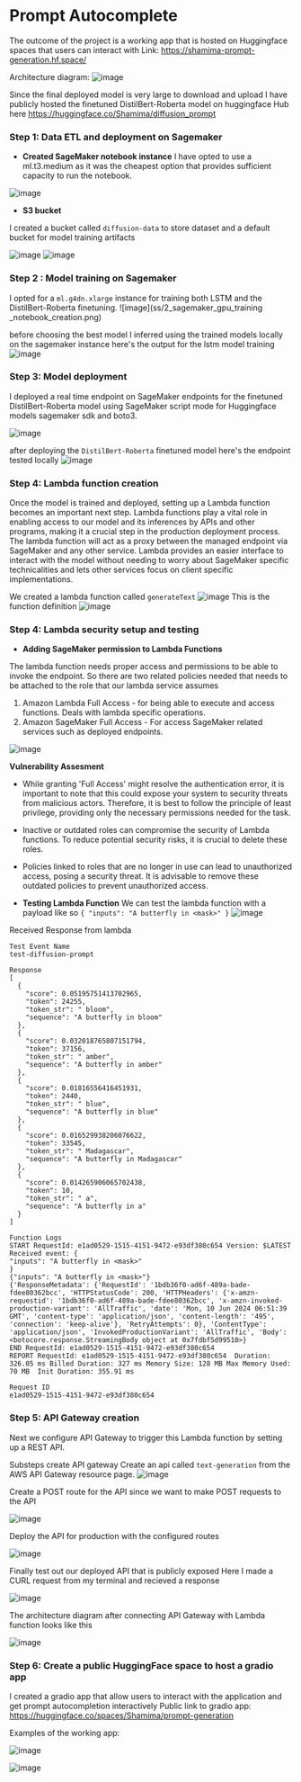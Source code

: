 # Prompt Autocomplete

The outcome of the project is a working app that is hosted on Huggingface spaces
that users can interact with
Link: https://shamima-prompt-generation.hf.space/

Architecture diagram:
![image](ss/architecture_diagram.png)

Since the final deployed model is very large to download and upload I have publicly hosted 
the finetuned DistilBert-Roberta model on huggingface Hub here https://huggingface.co/Shamima/diffusion_prompt

### Step 1: Data ETL and deployment on Sagemaker

- **Created SageMaker notebook instance** 
I have opted to use a  ml.t3.medium as it was the cheapest option that provides sufficient capacity to run the notebook.


![image](ss/1_sagemaker_notebook_creation.png)

- **S3 bucket** 

I created a bucket called `diffusion-data` to store dataset and a default bucket for model training artifacts 

![image](ss/2_s3_bucket.png)
![image](ss/3_store_data_on_s3.png)


### Step 2 : Model training on Sagemaker
I opted for a `ml.g4dn.xlarge` instance for training both LSTM and the DistilBert-Roberta finetuning. 
![image](ss/2_sagemaker_gpu_training _notebook_creation.png)

before choosing the best model I inferred using the trained models locally on the sagemaker instance
here's the output for the lstm model training
![image](ss/inference_using_lstm.png)

### Step 3: Model deployment

I deployed a real time endpoint on SageMaker endpoints for the finetuned DistilBert-Roberta model using
SageMaker script mode for Huggingface models sagemaker sdk and boto3. 

![image](ss/3_endpoint_of_deployed_model.png)

after deploying the `DistilBert-Roberta` finetuned model here's the endpoint tested locally
![image](ss/inference_with_deployed_distilbert_model.png)

### Step 4: Lambda function creation
Once the model is trained and deployed, setting up a Lambda function becomes an important next step. Lambda functions play a vital role in enabling access to our model and its inferences by APIs and other programs, making it a crucial step in the production deployment process. The lambda function will act as a proxy between the managed endpoint via SageMaker and any other service. Lambda provides an easier interface to interact with the model without needing to worry about SageMaker specific technicalities and lets other services focus on client specific implementations.

We created a lambda function called `generateText` 
![image](ss/lambda_generate_text.png)
This is the function definition
![image](ss/lambda_function_definition.png)


### Step 4: Lambda security setup and testing 

- **Adding SageMaker permission to Lambda Functions**

The lambda function needs proper access and permissions to be able to invoke the endpoint. So there are two related policies needed that needs to be attached to the role that our lambda service assumes

1. Amazon Lambda Full Access - for being able to execute and access functions. Deals with lambda specific operations. 
2. Amazon SageMaker Full Access -  For access SageMaker related services such as deployed endpoints.

![image](ss/lambda_role_with_policies.png)

**Vulnerability Assesment** 
- While granting 'Full Access' might resolve the authentication error, it is important to note that this could expose your system to security threats from malicious actors. Therefore, it is best to follow the principle of least privilege, providing only the necessary permissions needed for the task.
- Inactive or outdated roles can compromise the security of Lambda functions. To reduce potential security risks, it is crucial to delete these roles.
- Policies linked to roles that are no longer in use can lead to unauthorized access, posing a security threat. It is advisable to remove these outdated policies to prevent unauthorized access.


- **Testing Lambda Function**
We can test the lambda function with a payload like so 
`{
  "inputs": "A butterfly in <mask>"
}`
![image](ss/testing_lambda.png)

Received Response from lambda
```
Test Event Name
test-diffusion-prompt

Response
[
  {
    "score": 0.05195751413702965,
    "token": 24255,
    "token_str": " bloom",
    "sequence": "A butterfly in bloom"
  },
  {
    "score": 0.032018765807151794,
    "token": 37156,
    "token_str": " amber",
    "sequence": "A butterfly in amber"
  },
  {
    "score": 0.01816556416451931,
    "token": 2440,
    "token_str": " blue",
    "sequence": "A butterfly in blue"
  },
  {
    "score": 0.016529938206076622,
    "token": 33545,
    "token_str": " Madagascar",
    "sequence": "A butterfly in Madagascar"
  },
  {
    "score": 0.014265906065702438,
    "token": 10,
    "token_str": " a",
    "sequence": "A butterfly in a"
  }
]

Function Logs
START RequestId: e1ad0529-1515-4151-9472-e93df380c654 Version: $LATEST
Received event: {
"inputs": "A butterfly in <mask>"
}
{"inputs": "A butterfly in <mask>"}
{'ResponseMetadata': {'RequestId': '1bdb36f0-ad6f-489a-bade-fdee80362bcc', 'HTTPStatusCode': 200, 'HTTPHeaders': {'x-amzn-requestid': '1bdb36f0-ad6f-489a-bade-fdee80362bcc', 'x-amzn-invoked-production-variant': 'AllTraffic', 'date': 'Mon, 10 Jun 2024 06:51:39 GMT', 'content-type': 'application/json', 'content-length': '495', 'connection': 'keep-alive'}, 'RetryAttempts': 0}, 'ContentType': 'application/json', 'InvokedProductionVariant': 'AllTraffic', 'Body': <botocore.response.StreamingBody object at 0x7fdbf5d99510>}
END RequestId: e1ad0529-1515-4151-9472-e93df380c654
REPORT RequestId: e1ad0529-1515-4151-9472-e93df380c654	Duration: 326.05 ms	Billed Duration: 327 ms	Memory Size: 128 MB	Max Memory Used: 70 MB	Init Duration: 355.91 ms

Request ID
e1ad0529-1515-4151-9472-e93df380c654
```
### Step 5: API Gateway creation
Next we configure API Gateway to trigger this Lambda function by setting up a REST API.

Substeps create API gateway
Create an api called `text-generation` from the AWS API Gateway resource page.
![image](ss/api_creation_with_API_Gateway.png)

Create a POST route for the API since we want to make POST requests to the API

![image](ss/POST_route_endpoint_configuration.png)

Deploy the API for production with the configured routes

![image](ss/deploying_POST_endpoint_through_API_Gateway.png)

Finally test out our deployed API that is publicly exposed
Here I made a CURL request from my terminal and recieved a response

![image](ss/api_gateway_deployed_api_invokation.png)

The architecture diagram after connecting API Gateway with Lambda function looks like this 

![image](ss/lambda_connected_to_api_gateway.png)

### Step 6: Create a public HuggingFace space to host a gradio app

I created a gradio app that allow users to interact with the application and get
prompt autocompletion interactively
Public link to gradio app: https://huggingface.co/spaces/Shamima/prompt-generation

Examples of the working app:

![image](ss/public_app_running_example_1.png)

![image](ss/public_app_running_example_2.png)